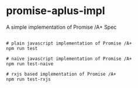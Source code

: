 # promise-aplus-impl

A simple implementation of Promise /A+ Spec

##

```shell
# plain javascript implementation of Promise /A+
npm run test

# naive javascript implementation of Promise /A+
npm run test-naive

# rxjs based implementation of Promise /A+
npm run test-rxjs
```
